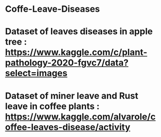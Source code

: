 # Coffe-Leave-Diseases
# Dataset of  leaves diseases in apple tree : https://www.kaggle.com/c/plant-pathology-2020-fgvc7/data?select=images
# Dataset of miner leave and Rust leave in coffee plants : https://www.kaggle.com/alvarole/coffee-leaves-disease/activity 
